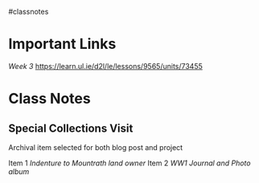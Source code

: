 #classnotes 
# Important Links

*Week 3*
https://learn.ul.ie/d2l/le/lessons/9565/units/73455

# Class Notes

## Special Collections Visit

Archival item selected for both blog post and project

Item 1 *Indenture to Mountrath land owner*
Item 2 *WW1 Journal and Photo album*

